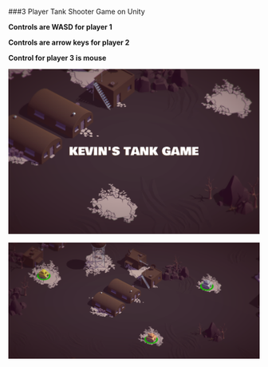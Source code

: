 
###3 Player Tank Shooter Game on Unity<br>

<b>Controls are WASD for player 1<b>

<b>Controls are arrow keys for player 2<b>

<b>Control for player 3 is mouse<b>

![alt tag](https://raw.githubusercontent.com/perezkevin712/Unity_Tank_Shooter/master/screenshots/kevinTank.PNG)

![alt tag](https://raw.githubusercontent.com/perezkevin712/Unity_Tank_Shooter/master/screenshots/kevinTankG.PNG)



